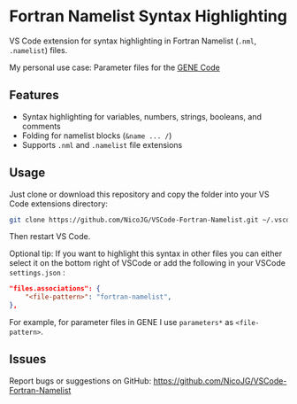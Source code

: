 # Fortran Namelist Syntax Highlighting

VS Code extension for syntax highlighting in Fortran Namelist (`.nml`, `.namelist`) files.

My personal use case: Parameter files for the [GENE Code](https://genecode.org/)

## Features

- Syntax highlighting for variables, numbers, strings, booleans, and comments
- Folding for namelist blocks (`&name ... /`)
- Supports `.nml` and `.namelist` file extensions

## Usage

Just clone or download this repository and copy the folder into your VS Code extensions directory:

```sh
git clone https://github.com/NicoJG/VSCode-Fortran-Namelist.git ~/.vscode/extensions/fortran-namelist
```

Then restart VS Code.

Optional tip: If you want to highlight this syntax in other files you can either select it on the bottom right of VSCode or add the following in your VSCode `settings.json` :
```json
"files.associations": {
	"<file-pattern>": "fortran-namelist",
},
```
For example, for parameter files in GENE I use `parameters*` as `<file-pattern>`.

## Issues

Report bugs or suggestions on GitHub: https://github.com/NicoJG/VSCode-Fortran-Namelist
